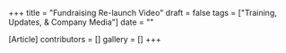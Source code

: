 +++
title = "Fundraising Re-launch Video"
draft = false
tags = ["Training, Updates, & Company Media"]
date = ""

[Article]
contributors = []
gallery = []
+++